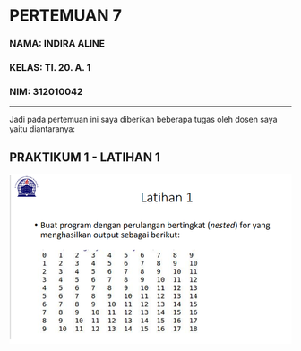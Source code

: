 # PERTEMUAN 7
### NAMA: INDIRA ALINE <br>
### KELAS: TI. 20. A. 1 <br>
### NIM: 312010042 <br>

__________________________________________________________________________________

Jadi pada pertemuan ini saya diberikan beberapa tugas oleh dosen saya yaitu diantaranya:

## PRAKTIKUM 1 - LATIHAN 1

![Latihan 1](Gambar/soallatihan1.png) <br>

```

